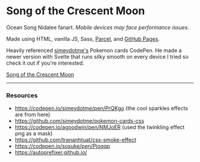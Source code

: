 # Song of the Crescent Moon

Ocean Song Nidalee fanart. *Mobile devices may face performance issues.*

Made using HTML, vanilla JS, Sass, [Parcel](https://parceljs.org/), and [GitHub Pages](https://pages.github.com/).

Heavily referenced [simeydotme's](https://github.com/simeydotme) Pokemon cards CodePen. He made a newer version with Svelte that runs silky smooth on every device I tried so check it out if you're interested.

[Song of the Crescent Moon](https://wind-works.github.io/)

---
### Resources
- https://codepen.io/simeydotme/pen/PrQKgo (the cool sparkles effects are from here)
- https://github.com/simeydotme/pokemon-cards-css
- https://codepen.io/agoodwin/pen/NMJoER (used the twinkling effect png as a mask)
- https://github.com/trananhtuat/css-smoke-effect
- https://codepen.io/sosuke/pen/Pjoqqp
- https://autoprefixer.github.io/
